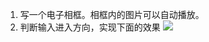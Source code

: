 1. 写一个电子相框。相框内的图片可以自动播放。
2. 判断输入进入方向，实现下面的效果
![](http://o7cqr8cfk.bkt.clouddn.com/17-6-9/32640837.jpg)